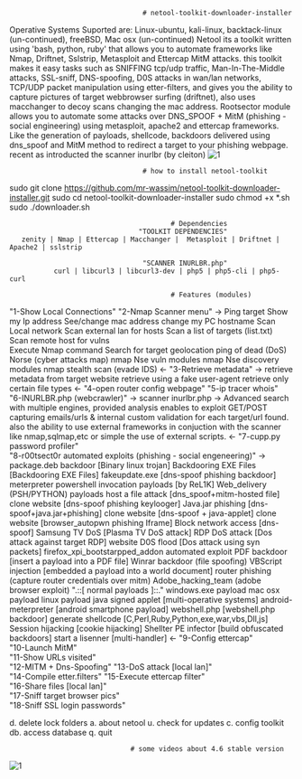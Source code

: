                                      # netool-toolkit-downloader-installer
Operative Systems Suported are: Linux-ubuntu, kali-linux, backtack-linux (un-continued), freeBSD, Mac osx (un-continued)  Netool its a toolkit written using 'bash, python, ruby' that allows you to automate frameworks like Nmap, Driftnet, Sslstrip, Metasploit and Ettercap MitM attacks. this toolkit makes it easy tasks such as SNIFFING tcp/udp traffic, Man-In-The-Middle attacks, SSL-sniff, DNS-spoofing, D0S attacks in wan/lan networks, TCP/UDP packet manipulation using etter-filters, and gives you the ability to capture pictures of target webbrowser surfing (driftnet), also uses macchanger to decoy scans changing the mac address.  Rootsector module allows you to automate some attacks over DNS_SPOOF + MitM (phishing - social engineering) using metasploit, apache2 and ettercap frameworks. Like the generation of payloads, shellcode, backdoors delivered using dns_spoof and MitM method to redirect a target to your phishing webpage. recent as introducted the scanner inurlbr (by cleiton)
![1](https://a.fsdn.com/con/app/proj/netoolsh/screenshots/dfee.png/1)

                                     # how to install netool-toolkit
sudo git clone https://github.com/mr-wassim/netool-toolkit-downloader-installer.git
sudo cd netool-toolkit-downloader-installer
sudo chmod +x *.sh
sudo ./downloader.sh
                                             
                                            # Dependencies
                                    "TOOLKIT DEPENDENCIES"
       zenity | Nmap | Ettercap | Macchanger |  Metasploit | Driftnet | Apache2 | sslstrip

                                     "SCANNER INURLBR.php"
               curl | libcurl3 | libcurl3-dev | php5 | php5-cli | php5-curl
   
                                            # Features (modules)
  "1-Show Local Connections"
  "2-Nmap Scanner menu"
        ->
        Ping target
        Show my Ip address
        See/change mac address
        change my PC hostname
        Scan Local network 
        Scan external lan for hosts
        Scan a list of targets (list.txt)          
        Scan remote host for vulns          
        Execute Nmap command
        Search for target geolocation
        ping of dead (DoS)
        Norse (cyber attacks map)
        nmap Nse vuln modules
        nmap Nse discovery modules
        nmap stealth scan (evade IDS)
        <-
  "3-Retrieve metadata"
        ->
        retrieve metadata from target website
        retrieve using a fake user-agent
        retrieve only certain file types
        <-
  "4-open router config webpage"
  "5-ip tracer whois"                           
  "6-INURLBR.php (webcrawler)"
        -> 
        scanner inurlbr.php -> Advanced search with multiple engines, provided
        analysis enables to exploit GET/POST capturing emails/urls & internal
        custom validation for each target/url found. also the ability to use
        external frameworks in conjuction with the scanner like nmap,sqlmap,etc
        or simple the use of external scripts.
        <-
  "7-cupp.py password profiler"     
  "8-r00tsect0r automated exploits (phishing - social engeneering)"
        ->
        package.deb backdoor [Binary linux trojan]
        Backdooring EXE Files [Backdooring EXE Files]
        fakeupdate.exe [dns-spoof phishing backdoor]
        meterpreter powershell invocation payloads [by ReL1K]
        Web_delivery (PSH/PYTHON) payloads
        host a file attack [dns_spoof+mitm-hosted file]
        clone website [dns-spoof phishing keylooger]
        Java.jar phishing [dns-spoof+java.jar+phishing]
        clone website [dns-spoof + java-applet]
        clone website [browser_autopwn phishing Iframe]
        Block network access [dns-spoof]
        Samsung TV DoS [Plasma TV DoS attack]
        RDP DoS attack [Dos attack against target RDP]
        website D0S flood [Dos attack using syn packets]
        firefox_xpi_bootstarpped_addon automated exploit
        PDF backdoor [insert a payload into a PDF file]
        Winrar backdoor (file spoofing)
        VBScript injection [embedded a payload into a world document]
        router phishing (capture router credentials over mitm)
        Adobe_hacking_team  (adobe browser exploit)
        ".::[ normal payloads ]::."
        windows.exe payload
        mac osx payload
        linux payload
        java signed applet [multi-operative systems]
        android-meterpreter [android smartphone payload]
        webshell.php [webshell.php backdoor]
        generate shellcode [C,Perl,Ruby,Python,exe,war,vbs,Dll,js]
        Session hijacking [cookie hijacking]
        Shellter PE infector [build obfuscated backdoors]
        start a lisenner [multi-handler]
        <-
  "9-Config ettercap"         
  "10-Launch MitM"            
  "11-Show URLs visited"       
  "12-MITM + Dns-Spoofing"
  "13-DoS attack [local lan]"      
  "14-Compile etter.filters"
  "15-Execute ettercap filter"   
  "16-Share files [local lan]"      
  "17-Sniff target browser pics"    
  "18-Sniff SSL login passwords"

  d. delete lock folders
  a. about netool
  u. check for updates
  c. config toolkit
 db. access database
  q. quit      
                                 
                                 
                                  # some videos about 4.6 stable version
                                  
 ![1](https://www.youtube.com/watch?v=D_8vOPTO7A8)                                 
